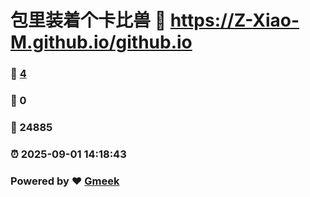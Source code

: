 # 包里装着个卡比兽 :link: https://Z-Xiao-M.github.io/github.io 
### :page_facing_up: [4](https://Z-Xiao-M.github.io/github.io/tag.html) 
### :speech_balloon: 0 
### :hibiscus: 24885 
### :alarm_clock: 2025-09-01 14:18:43 
### Powered by :heart: [Gmeek](https://github.com/Meekdai/Gmeek)
